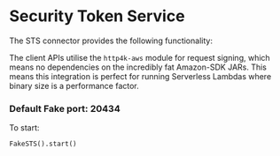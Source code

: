 # Security Token Service

The STS connector provides the following functionality:

The client APIs utilise the `http4k-aws` module for request signing, which means no dependencies on the incredibly fat Amazon-SDK JARs. This means this integration is perfect for running Serverless Lambdas where binary size is a performance factor.

### Default Fake port: 20434

To start:
```
FakeSTS().start()
```
